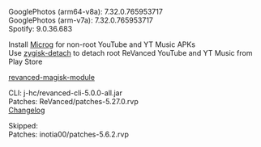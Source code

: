 GooglePhotos (arm64-v8a): 7.32.0.765953717  
GooglePhotos (arm-v7a): 7.32.0.765953717  
Spotify: 9.0.36.683  

Install [Microg](https://github.com/ReVanced/GmsCore/releases) for non-root YouTube and YT Music APKs  
Use [zygisk-detach](https://github.com/j-hc/zygisk-detach) to detach root ReVanced YouTube and YT Music from Play Store  

[revanced-magisk-module](https://github.com/j-hc/revanced-magisk-module)
  
CLI: j-hc/revanced-cli-5.0.0-all.jar  
Patches: ReVanced/patches-5.27.0.rvp  
[Changelog](https://github.com/ReVanced/revanced-patches/releases/tag/v5.27.0)  

Skipped:  
Patches: inotia00/patches-5.6.2.rvp    
